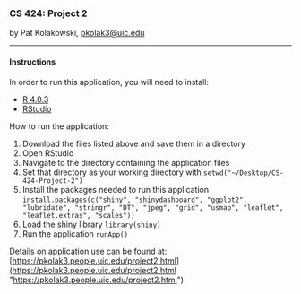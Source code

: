 ### CS 424: Project 2
by Pat Kolakowski, pkolak3@uic.edu

------------
#### Instructions
In order to run this application, you will need to install:
- [R 4.0.3](https://cran.r-project.org "R")
- [RStudio](https://rstudio.com/products/rstudio/download/)

How to run the application:
1. Download the files listed above and save them in a directory
1. Open RStudio
1. Navigate to the directory containing the application files
1. Set that directory as your working directory with
`setwd("~/Desktop/CS-424-Project-2")`
1. Install the packages needed to run this application
`install.packages(c("shiny", "shinydashboard", "ggplot2", "lubridate", "stringr", "DT", "jpeg", "grid", "usmap", "leaflet", "leaflet.extras", "scales"))`
1. Load the shiny library
`library(shiny)`
1. Run the application
`runApp()`

Details on application use can be found at:
[https://pkolak3.people.uic.edu/project2.html](https://pkolak3.people.uic.edu/project2.html "https://pkolak3.people.uic.edu/project2.html")

